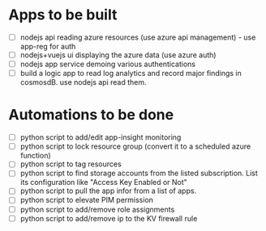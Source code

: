 # Apps to be built
- [ ] nodejs api reading azure resources (use azure api management) - use app-reg for auth
- [ ] nodejs+vuejs ui displaying the azure data (use azure auth)
- [ ] nodejs app service demoing various authentications
- [ ] build a logic app to read log analytics and record major findings in cosmosdB. use nodejs api read them.

# Automations to be done
- [ ] python script to add/edit app-insight monitoring
- [ ] python script to lock resource group (convert it to a scheduled azure function)
- [ ] python script to tag resources 
- [ ] python script to find storage accounts from the listed subscription. List its configuration like "Access Key Enabled or Not"
- [ ] python script to pull the app infor from a list of apps.
- [ ] python script to elevate PIM permission
- [ ] python script to add/remove role assignments
- [ ] python script to add/remove ip to the KV firewall rule
